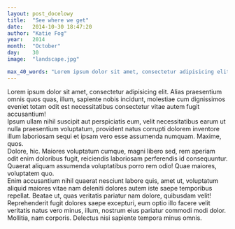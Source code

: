 ```yaml
---
layout: post_docelowy
title:  "See where we get"
date:   2014-10-30 18:47:20
author: "Katie Fog"
year: 	2014
month:  "October"
day:	30
image:  "landscape.jpg"

max_40_words: "Lorem ipsum dolor sit amet, consectetur adipisicing elit. Alias praesentium omnis quos quas, illum, sapiente nobis incidunt, molestiae cum dignissimos eveniet totam odit est necessitatibus consectetur vitae autem fugit accusantium!"
---
```

<div>Lorem ipsum dolor sit amet, consectetur adipisicing elit. Alias praesentium omnis quos quas, illum, sapiente nobis incidunt, molestiae cum dignissimos eveniet totam odit est necessitatibus consectetur vitae autem fugit accusantium!</div>
<div>Ipsum ullam nihil suscipit aut perspiciatis eum, velit necessitatibus earum ut nulla praesentium voluptatum, provident natus corrupti dolorem inventore illum laboriosam sequi et ipsam vero esse assumenda numquam. Maxime, quos.</div>
<div>Dolore, hic. Maiores voluptatum cumque, magni libero sed, rem aperiam odit enim doloribus fugit, reiciendis laboriosam perferendis id consequuntur. Quaerat aliquam assumenda voluptatibus porro rem odio! Quae maiores, voluptatem quo.</div>
<div>Enim accusantium nihil quaerat nesciunt labore quis, amet ut, voluptatum aliquid maiores vitae nam deleniti dolores autem iste saepe temporibus repellat. Beatae ut, quas veritatis pariatur nam dolore, quibusdam velit!</div>
<div>Reprehenderit fugit dolores saepe excepturi, eum optio illo facere velit veritatis natus vero minus, illum, nostrum eius pariatur commodi modi dolor. Mollitia, nam corporis. Delectus nisi sapiente tempora minus omnis.</div>